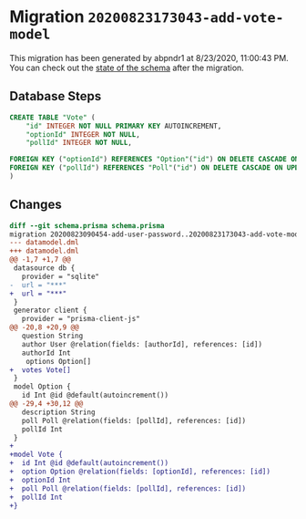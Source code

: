 # Migration `20200823173043-add-vote-model`

This migration has been generated by abpndr1 at 8/23/2020, 11:00:43 PM.
You can check out the [state of the schema](./schema.prisma) after the migration.

## Database Steps

```sql
CREATE TABLE "Vote" (
    "id" INTEGER NOT NULL PRIMARY KEY AUTOINCREMENT,
    "optionId" INTEGER NOT NULL,
    "pollId" INTEGER NOT NULL,

FOREIGN KEY ("optionId") REFERENCES "Option"("id") ON DELETE CASCADE ON UPDATE CASCADE,
FOREIGN KEY ("pollId") REFERENCES "Poll"("id") ON DELETE CASCADE ON UPDATE CASCADE
)
```

## Changes

```diff
diff --git schema.prisma schema.prisma
migration 20200823090454-add-user-password..20200823173043-add-vote-model
--- datamodel.dml
+++ datamodel.dml
@@ -1,7 +1,7 @@
 datasource db {
   provider = "sqlite" 
-  url = "***"
+  url = "***"
 }
 generator client {
   provider = "prisma-client-js"
@@ -20,8 +20,9 @@
   question String
   author User @relation(fields: [authorId], references: [id])
   authorId Int
 	options Option[]
+  votes Vote[]
 }
 model Option {
   id Int @id @default(autoincrement())
@@ -29,4 +30,12 @@
   description String
   poll Poll @relation(fields: [pollId], references: [id])
   pollId Int
 }
+
+model Vote {
+  id Int @id @default(autoincrement())
+  option Option @relation(fields: [optionId], references: [id])
+  optionId Int
+  poll Poll @relation(fields: [pollId], references: [id])
+  pollId Int
+}
```


